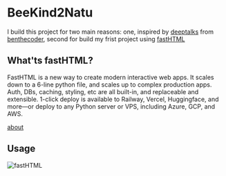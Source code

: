 # BeeKind2Natu

I build this project  for two main reasons: one, inspired by [deeptalks](https://github.com/benthecoder/deeptalks/blob/main/README.md) from [benthecoder](https://github.com/benthecoder), second for build my frist project using [fastHTML](https://fastht.ml/)

## What'ts fastHTML?

FastHTML is a new way to create modern interactive web apps. It scales down to a 6-line python file, and scales up to complex production apps. Auth, DBs, caching, styling, etc are all built-in, and replaceable and extensible. 1-click deploy is available to Railway, Vercel, Huggingface, and more—or deploy to any Python server or VPS, including Azure, GCP, and AWS.

[about](https://about.fastht.ml/)

## Usage
![fastHTML](https://github.com/user-attachments/assets/a60a5d9b-a05d-4e31-9324-af7f9c70891e)

